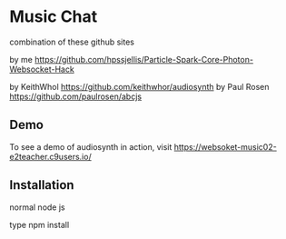 Music Chat
==========


combination of these github sites

by me https://github.com/hpssjellis/Particle-Spark-Core-Photon-Websocket-Hack

by KeithWhol https://github.com/keithwhor/audiosynth
by Paul Rosen https://github.com/paulrosen/abcjs


Demo
----

To see a demo of audiosynth in action, visit https://websoket-music02-e2teacher.c9users.io/


Installation
------------

normal node js

type npm install


